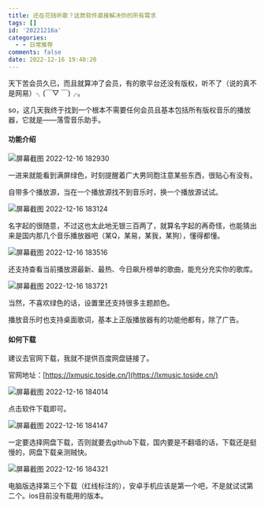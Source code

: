 ```yaml
---
title: 还在花钱听歌？这款软件直接解决你的所有需求
tags: []
id: '20221216a'
categories:
  - - 日常推荐
comments: false
date: 2022-12-16 19:40:20
---
```


天下苦会员久已，而且就算冲了会员，有的歌平台还没有版权，听不了（说的真不是网易）╮(￣▽ ￣)╭。

so，这几天我终于找到一个根本不需要任何会员且基本包括所有版权音乐的播放器，它就是——落雪音乐助手。

#### 功能介绍

![屏幕截图 2022-12-16 182930](https://cdn.xiaoliu.life/tc/20221216a/屏幕截图-2022-12-16-182930.jpg)

一进来就能看到满屏绿色，时刻提醒着广大男同胞注意某些东西，很贴心有没有。

自带多个播放源，当在一个播放源找不到音乐时，换一个播放源试试。

![屏幕截图 2022-12-16 183124](https://cdn.xiaoliu.life/tc/20221216a/屏幕截图-2022-12-16-183124.jpg)

名字起的很随意，不过这也太此地无银三百两了，就算名字起的再奇怪，也能猜出来是国内那几个音乐播放器吧（某Q，某易，某我，某狗），懂得都懂。

![屏幕截图 2022-12-16 183516](https://cdn.xiaoliu.life/tc/20221216a/屏幕截图-2022-12-16-183516.jpg)

还支持查看当前播放源最新、最热、今日飙升榜单的歌曲，能充分充实你的歌库。

![屏幕截图 2022-12-16 183721](https://cdn.xiaoliu.life/tc/20221216a/屏幕截图-2022-12-16-183721.jpg)

当然，不喜欢绿色的话，设置里还支持很多主题颜色。

播放音乐时也支持桌面歌词，基本上正版播放器有的功能他都有，除了广告。

#### 如何下载

建议去官网下载，我就不提供百度网盘链接了。

官网地址：[https://lxmusic.toside.cn/](https://lxmusic.toside.cn/)

![屏幕截图 2022-12-16 184014](https://cdn.xiaoliu.life/tc/20221216a/屏幕截图-2022-12-16-184014.jpg)

点击软件下载即可。

![屏幕截图 2022-12-16 184147](https://cdn.xiaoliu.life/tc/20221216a/屏幕截图-2022-12-16-184147.jpg)

一定要选择网盘下载，否则就要去github下载，国内要是不翻墙的话，下载还是挺慢的，网盘下载亲测贼快。

![屏幕截图 2022-12-16 184321](https://cdn.xiaoliu.life/tc/20221216a/屏幕截图-2022-12-16-184321.jpg)

电脑版选择第三个下载（红线标注的），安卓手机应该是第一个吧，不是就试试第二个。ios目前没有能用的版本。